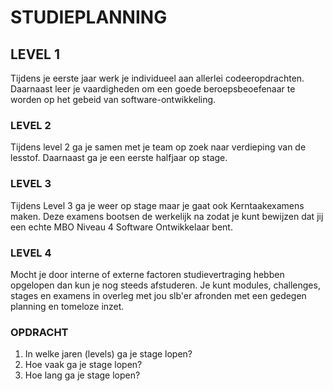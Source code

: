 # STUDIEPLANNING

## LEVEL 1

Tijdens je eerste jaar werk je individueel  aan allerlei codeeropdrachten. Daarnaast leer je vaardigheden om een goede beroepsbeoefenaar te worden op het gebeid van software-ontwikkeling.

### LEVEL 2

Tijdens level 2 ga je samen met je team op zoek naar verdieping van de lesstof. Daarnaast ga je een eerste halfjaar op stage.

### LEVEL 3

Tijdens Level 3 ga je weer op stage maar je gaat ook Kerntaakexamens maken. Deze examens bootsen de werkelijk na zodat je kunt bewijzen dat jij een echte MBO Niveau 4 Software Ontwikkelaar bent.

### LEVEL 4

Mocht je door interne of externe factoren studievertraging hebben opgelopen dan kun je nog steeds afstuderen. Je kunt modules, challenges, stages en examens in overleg met jou slb'er afronden met een gedegen planning en tomeloze inzet.

### OPDRACHT

1. In welke jaren (levels) ga je stage lopen?
2. Hoe vaak ga je stage lopen?
3. Hoe lang ga je stage lopen?
